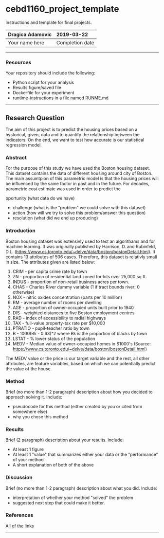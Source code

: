 # cebd1160_project_template
Instructions and template for final projects.

| Dragica Adamovic | 2019-03-22|
|:-------|:---------------|
|Your name here | Completion date|

-----

### Resources
Your repository should include the following:

- Python script for your analysis
- Results figure/saved file
- Dockerfile for your experiment
- runtime-instructions in a file named RUNME.md

-----

## Research Question

The aim of this project is to predict the housing prices based on a hystorical, given, data and to quantify the relationship between the indicators. On the end, we want to test how accurate is our statistical regression model. 

### Abstract

For the purpose of this study we have used the Boston housing dataset. This dataset contains the data of different housing around city of Boston. The main assumtpion of this parametric model is that the housing prices will be influenced by the same factor in past and in the future. For decades, parametric cost estimate was used in order to predict the 



pportunity (what data do we have)
- challenge (what is the "problem" we could solve with this dataset)
- action (how will we try to solve this problem/answer this question)
- resolution (what did we end up producing)

### Introduction

Boston housing dataset was extensivly used to test an algorithams and for machine learning. It was originally published by Harrison, D. and Rubinfeld, D.L. (https://www.cs.toronto.edu/~delve/data/boston/bostonDetail.html). It contains 13 attributes of 506 cases. Therefore, this dataset is relativly small in size. The attributes given are listed below:

01. CRIM - per capita crime rate by town
02. ZN - proportion of residential land zoned for lots over 25,000 sq.ft.
03. INDUS - proportion of non-retail business acres per town.
04. CHAS - Charles River dummy variable (1 if tract bounds river; 0 otherwise)
05. NOX - nitric oxides concentration (parts per 10 million)
06. RM - average number of rooms per dwelling
07. AGE - proportion of owner-occupied units built prior to 1940
08. DIS - weighted distances to five Boston employment centres
09. RAD - index of accessibility to radial highways
10. TAX - full-value property-tax rate per $10,000
11. PTRATIO - pupil-teacher ratio by town
12. B - 1000(Bk - 0.63)^2 where Bk is the proportion of blacks by town
13. LSTAT - % lower status of the population
14. MEDV - Median value of owner-occupied homes in $1000's
(Source: https://www.cs.toronto.edu/~delve/data/boston/bostonDetail.html)

The MEDV value or the price is our target variable and the rest, all other attributes, are feature variables, based on which we can potentially predict the value of the house. 


### Method

Brief (no more than 1-2 paragraph) description about how you decided to approach solving it. Include:

- pseudocode for this method (either created by you or cited from somewhere else)
- why you chose this method


### Results

Brief (2 paragraph) description about your results. Include:

- At least 1 figure
- At least 1 "value" that summarizes either your data or the "performance" of your method
- A short explanation of both of the above

### Discussion
Brief (no more than 1-2 paragraph) description about what you did. Include:

- interpretation of whether your method "solved" the problem
- suggested next step that could make it better.

### References
All of the links

-------
